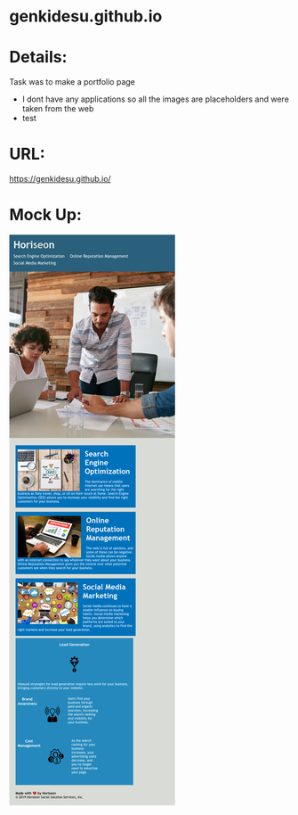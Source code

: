 # genkidesu.github.io

# Details:

Task was to make a portfolio page

- I dont have any applications so all the images are placeholders and were taken from the web
- test

# URL: 

https://genkidesu.github.io/

# Mock Up:

![Screen-capture of the site:](./assets/images/download.png)


